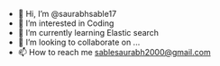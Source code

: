 - 👋 Hi, I’m @saurabhsable17
- 👀 I’m interested in Coding
- 🌱 I’m currently learning Elastic search
- 💞️ I’m looking to collaborate on ...
- 📫 How to reach me sablesaurabh2000@gmail.com

<!---
saurabhsable17/saurabhsable17 is a ✨ special ✨ repository because its `README.md` (this file) appears on your GitHub profile.
You can click the Preview link to take a look at your changes.
--->
